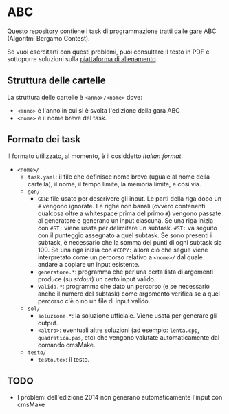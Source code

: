 # ABC 

Questo repository contiene i task di programmazione tratti dalle
gare ABC (Algoritmi Bergamo Contest).

Se vuoi esercitarti con questi problemi, puoi consultare il testo in PDF e sottoporre soluzioni sulla [piattaforma di allenamento](https://training.olinfo.it/#/tasks/1?tag=abc).

## Struttura delle cartelle

La struttura delle cartelle è `<anno>/<nome>` dove:

* `<anno>` è l'anno in cui si è svolta l'edizione della gara ABC
* `<nome>` è il nome breve del task.

## Formato dei task

Il formato utilizzato, al momento, è il cosiddetto *Italian format*.

* `<nome>/`
    * `task.yaml`: il file che definisce nome breve (uguale al nome
      della cartella), il nome, il tempo limite, la memoria limite, e
      così via.
    * `gen/`
        * `GEN`: file usato per descrivere gli input. Le parti della
          riga dopo un `#` vengono ignorate. Le righe non banali (ovvero
          contenenti qualcosa oltre a whitespace prima del primo `#`)
          vengono passate al generatore e generano un input ciascuna.
          Se una riga inizia con `#ST:` viene usata per delimitare un
          subtask. `#ST:` va seguito con il punteggio assegnato a quel
          subtask. Se sono presenti i subtask, è necessario che la somma
          dei punti di ogni subtask sia 100. Se una riga inizia con
          `#COPY:` allora ciò che segue viene interpretato come un
          percorso relativo a `<nome>/` dal quale andare a copiare un
          input esistente.
        * `generatore.*`: programma che per una certa lista di argomenti
          produce (su *stdout*) un certo input valido.
        * `valida.*`: programma che dato un percorso (e se necessario
          anche il numero del subtask) come argomento verifica se a quel
          percorso c'è o no un file di input valido.
    * `sol/`
        * `soluzione.*`: la soluzione ufficiale. Viene usata per
          generare gli output.
        * `<altro>`: eventuali altre soluzioni (ad esempio: `lenta.cpp`,
          `quadratica.pas`, etc) che vengono valutate automaticamente
          dal comando cmsMake.
    * `testo/`
        * `testo.tex`: il testo.

## TODO

* I problemi dell'edizione 2014 non generano automaticamente l'input con cmsMake
